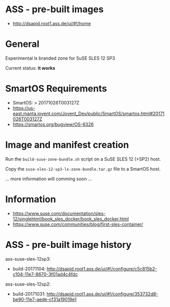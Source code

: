 
ASS - pre-built images
======================

* http://dsapid.root1.ass.de/ui/#!/home

General
=======

Experimental lx branded zone for SuSE SLES 12 SP3

Current status: **it works**

# SmartOS Requirements

* SmartOS: > 20171026T003127Z
* https://us-east.manta.joyent.com/Joyent_Dev/public/SmartOS/smartos.html#20171026T003127Z
* https://smartos.org/bugview/OS-6326

# Image and manifest creation

Run the `build-suse-zone-bundle.sh` script on a SuSE SLES 12 (>SP2) host.

Copy the `suse-sles-12-sp3-lx-zone-bundle.tar.gz` file to a SmartOS host.

... more information will comming soon ...

# Information

* https://www.suse.com/documentation/sles-12/singlehtml/book_sles_docker/book_sles_docker.html
* https://www.suse.com/communities/blog/first-sles-container/

ASS - pre-built image history
=============================

ass-suse-sles-12sp3:

* build-20171104: http://dsapid.root1.ass.de/ui/#!/configure/c5c815b2-c104-11e7-8670-3f01ad4c4fdc

ass-suse-sles-12sp2:

* build-20171031: http://dsapid.root1.ass.de/ui/#!/configure/353732d8-be90-11e7-aede-cf31a19019e1

